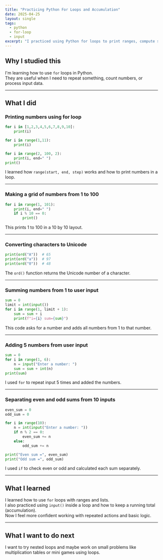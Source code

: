 ```yaml
---
title: "Practicing Python For Loops and Accumulation"
date: 2025-04-25
layout: single
tags:
  - python
  - for-loop
  - input
excerpt: "I practiced using Python for loops to print ranges, compute sums, and handle user input. Here’s what I learned."
---
```


## Why I studied this

I'm learning how to use `for` loops in Python.  
They are useful when I need to repeat something, count numbers, or process input data.

---

## What I did

### Printing numbers using for loop

```python
for i in [1,2,3,4,5,6,7,8,9,10]:
    print(i)

for i in range(1,11):
    print(i)

for i in range(2, 100, 2):
    print(i, end=" ")
print()
```

I learned how `range(start, end, step)` works and how to print numbers in a loop.

---

### Making a grid of numbers from 1 to 100

```python
for i in range(1, 101):
    print(i, end=" ")
    if i % 10 == 0:
        print()
```

This prints 1 to 100 in a 10 by 10 layout.

---

### Converting characters to Unicode

```python
print(ord("A"))  # 65
print(ord("a"))  # 97
print(ord("0"))  # 48
```

The `ord()` function returns the Unicode number of a character.

---

### Summing numbers from 1 to user input

```python
sum = 0
limit = int(input())
for i in range(1, limit + 1):
    sum = sum + i
    print(f"i={i} sum={sum}")
```

This code asks for a number and adds all numbers from 1 to that number.

---

### Adding 5 numbers from user input

```python
sum = 0
for i in range(1, 6):
    n = input("Enter a number: ")
    sum = sum + int(n)
print(sum)
```

I used `for` to repeat input 5 times and added the numbers.

---

### Separating even and odd sums from 10 inputs

```python
even_sum = 0
odd_sum = 0

for i in range(10):
    n = int(input("Enter a number: "))
    if n % 2 == 0:
        even_sum += n
    else:
        odd_sum += n

print("Even sum =", even_sum)
print("Odd sum =", odd_sum)
```

I used `if` to check even or odd and calculated each sum separately.

---

## What I learned

I learned how to use `for` loops with ranges and lists.  
I also practiced using `input()` inside a loop and how to keep a running total (accumulation).  
Now I feel more confident working with repeated actions and basic logic.

---

## What I want to do next

I want to try nested loops and maybe work on small problems like multiplication tables or mini games using loops.
